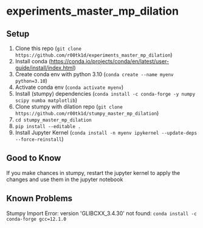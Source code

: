 # experiments_master_mp_dilation

## Setup ##
1. Clone this repo (`git clone https://github.com/r00tk1d/experiments_master_mp_dilation`)
2. Install conda (https://conda.io/projects/conda/en/latest/user-guide/install/index.html)
3. Create conda env with python 3.10 (`conda create --name myenv python=3.10`)
4. Activate conda env (`conda activate myenv`)
5. Install (stumpy) dependencies (`conda install -c conda-forge -y numpy scipy numba matplotlib`)
6. Clone stumpy with dilation repo (`git clone https://github.com/r00tk1d/stumpy_master_mp_dilation`)
7. `cd stumpy_master_mp_dilation`
8. `pip install --editable .`
9. Install Jupyter Kernel (`conda install -n myenv ipykernel --update-deps --force-reinstall`)

## Good to Know ##
If you make chances in stumpy, restart the jupyter kernel to apply the changes and use them in the jupyter notebook

## Known Problems ##

Stumpy Import Error: version 'GLIBCXX_3.4.30' not found: `conda install -c conda-forge gcc=12.1.0`